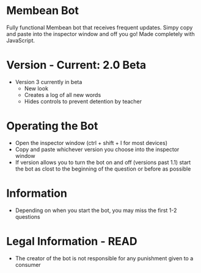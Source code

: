 # Membean Bot
Fully functional Membean bot that receives frequent updates. Simpy copy and paste into the inspector window and off you go! Made completely with JavaScript. 

# Version - Current: 2.0 Beta
- Version 3 currently in beta
  - New look
  - Creates a log of all new words
  - Hides controls to prevent detention by teacher

# Operating the Bot
- Open the inspector window (ctrl + shift + I for most devices)
- Copy and paste whichever version you choose into the inspector window
- If version allows you to turn the bot on and off (versions past 1.1) start the bot as clost to the beginning of the question or before as possible

# Information
- Depending on when you start the bot, you may miss the first 1-2 questions

# Legal Information - READ
- The creator of the bot is not responsible for any punishment given to a consumer
